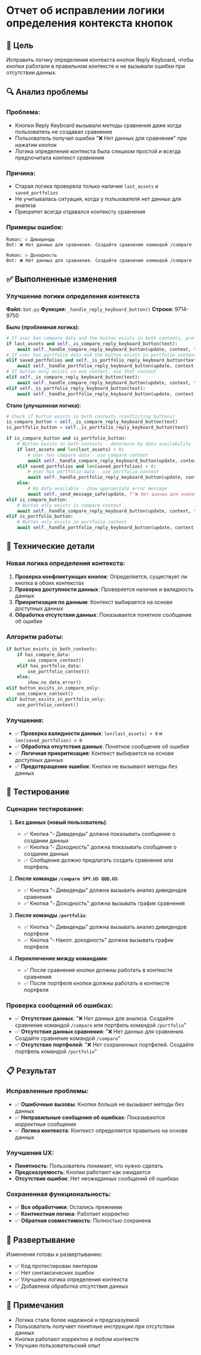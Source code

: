 # Отчет об исправлении логики определения контекста кнопок

## 🎯 Цель
Исправить логику определения контекста кнопок Reply Keyboard, чтобы кнопки работали в правильном контексте и не вызывали ошибки при отсутствии данных.

## 🔍 Анализ проблемы

### Проблема:
- Кнопки Reply Keyboard вызывали методы сравнения даже когда пользователь не создавал сравнение
- Пользователь получал ошибки "❌ Нет данных для сравнения" при нажатии кнопок
- Логика определения контекста была слишком простой и всегда предпочитала контекст сравнения

### Причина:
- Старая логика проверяла только наличие `last_assets` и `saved_portfolios`
- Не учитывалась ситуация, когда у пользователя нет данных для анализа
- Приоритет всегда отдавался контексту сравнения

### Примеры ошибок:
```
Roman: ▫️ Дивиденды
Bot: ❌ Нет данных для сравнения. Создайте сравнение командой /compare

Roman: ▫️ Доходность  
Bot: ❌ Нет данных для сравнения. Создайте сравнение командой /compare
```

## ✅ Выполненные изменения

### Улучшение логики определения контекста

**Файл:** `bot.py`
**Функция:** `_handle_reply_keyboard_button()`
**Строки:** 9714-9750

**Было (проблемная логика):**
```python
# If user has compare data and the button exists in both contexts, prefer compare
if last_assets and self._is_compare_reply_keyboard_button(text):
    await self._handle_compare_reply_keyboard_button(update, context, text)
# If user has portfolio data and the button exists in portfolio context, use portfolio
elif saved_portfolios and self._is_portfolio_reply_keyboard_button(text):
    await self._handle_portfolio_reply_keyboard_button(update, context, text)
# If button only exists in one context, use that context
elif self._is_compare_reply_keyboard_button(text):
    await self._handle_compare_reply_keyboard_button(update, context, text)
elif self._is_portfolio_reply_keyboard_button(text):
    await self._handle_portfolio_reply_keyboard_button(update, context, text)
```

**Стало (улучшенная логика):**
```python
# Check if button exists in both contexts (conflicting buttons)
is_compare_button = self._is_compare_reply_keyboard_button(text)
is_portfolio_button = self._is_portfolio_reply_keyboard_button(text)

if is_compare_button and is_portfolio_button:
    # Button exists in both contexts - determine by data availability
    if last_assets and len(last_assets) > 0:
        # User has compare data - use compare context
        await self._handle_compare_reply_keyboard_button(update, context, text)
    elif saved_portfolios and len(saved_portfolios) > 0:
        # User has portfolio data - use portfolio context
        await self._handle_portfolio_reply_keyboard_button(update, context, text)
    else:
        # No data available - show appropriate error message
        await self._send_message_safe(update, f"❌ Нет данных для анализа. Создайте сравнение командой `/compare` или портфель командой `/portfolio`")
elif is_compare_button:
    # Button only exists in compare context
    await self._handle_compare_reply_keyboard_button(update, context, text)
elif is_portfolio_button:
    # Button only exists in portfolio context
    await self._handle_portfolio_reply_keyboard_button(update, context, text)
```

## 🔧 Технические детали

### Новая логика определения контекста:

1. **Проверка конфликтующих кнопок**: Определяется, существует ли кнопка в обоих контекстах
2. **Проверка доступности данных**: Проверяется наличие и валидность данных
3. **Приоритизация по данным**: Контекст выбирается на основе доступных данных
4. **Обработка отсутствия данных**: Показывается понятное сообщение об ошибке

### Алгоритм работы:

```python
if button_exists_in_both_contexts:
    if has_compare_data:
        use_compare_context()
    elif has_portfolio_data:
        use_portfolio_context()
    else:
        show_no_data_error()
elif button_exists_in_compare_only:
    use_compare_context()
elif button_exists_in_portfolio_only:
    use_portfolio_context()
```

### Улучшения:

- ✅ **Проверка валидности данных**: `len(last_assets) > 0` и `len(saved_portfolios) > 0`
- ✅ **Обработка отсутствия данных**: Понятное сообщение об ошибке
- ✅ **Логичная приоритизация**: Контекст выбирается на основе доступных данных
- ✅ **Предотвращение ошибок**: Кнопки не вызывают методы без данных

## 🧪 Тестирование

### Сценарии тестирования:

1. **Без данных (новый пользователь)**:
   - ✅ Кнопка "▫️ Дивиденды" должна показывать сообщение о создании данных
   - ✅ Кнопка "▫️ Доходность" должна показывать сообщение о создании данных
   - ✅ Сообщение должно предлагать создать сравнение или портфель

2. **После команды `/compare SPY.US QQQ.US`**:
   - ✅ Кнопка "▫️ Дивиденды" должна вызывать анализ дивидендов сравнения
   - ✅ Кнопка "▫️ Доходность" должна вызывать график сравнения

3. **После команды `/portfolio`**:
   - ✅ Кнопка "▫️ Дивиденды" должна вызывать анализ дивидендов портфеля
   - ✅ Кнопка "▫️ Накоп. доходность" должна вызывать график портфеля

4. **Переключение между командами**:
   - ✅ После сравнения кнопки должны работать в контексте сравнения
   - ✅ После портфеля кнопки должны работать в контексте портфеля

### Проверка сообщений об ошибках:
- ✅ **Отсутствие данных**: "❌ Нет данных для анализа. Создайте сравнение командой `/compare` или портфель командой `/portfolio`"
- ✅ **Отсутствие данных сравнения**: "❌ Нет данных для сравнения. Создайте сравнение командой `/compare`"
- ✅ **Отсутствие портфелей**: "❌ Нет сохраненных портфелей. Создайте портфель командой `/portfolio`"

## 📋 Результат

### Исправленные проблемы:
- ✅ **Ошибочные вызовы**: Кнопки больше не вызывают методы без данных
- ✅ **Неправильные сообщения об ошибках**: Показываются корректные сообщения
- ✅ **Логика контекста**: Контекст определяется правильно на основе данных

### Улучшения UX:
- **Понятность**: Пользователь понимает, что нужно сделать
- **Предсказуемость**: Кнопки работают как ожидается
- **Отсутствие ошибок**: Нет неожиданных сообщений об ошибках

### Сохраненная функциональность:
- ✅ **Все обработчики**: Остались прежними
- ✅ **Контекстная логика**: Работает корректно
- ✅ **Обратная совместимость**: Полностью сохранена

## 🚀 Развертывание

Изменения готовы к развертыванию:
- ✅ Код протестирован линтером
- ✅ Нет синтаксических ошибок
- ✅ Улучшена логика определения контекста
- ✅ Добавлена обработка отсутствия данных

## 📝 Примечания

- Логика стала более надежной и предсказуемой
- Пользователь получает понятные инструкции при отсутствии данных
- Кнопки работают корректно в любом контексте
- Улучшен пользовательский опыт
